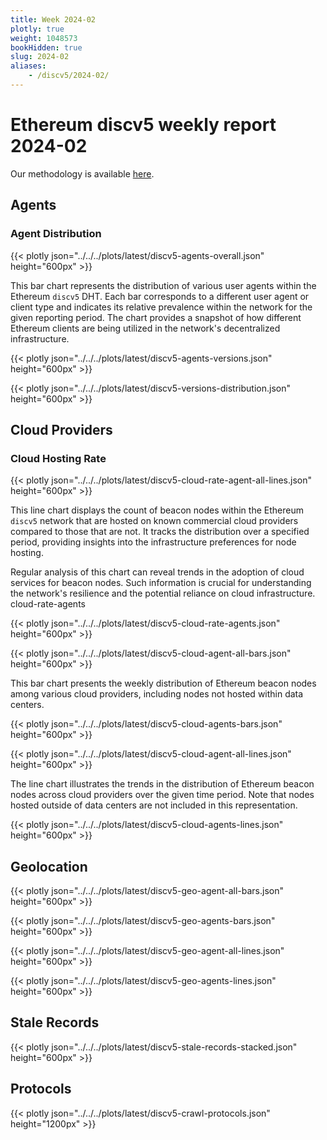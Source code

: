 ```yaml
---
title: Week 2024-02
plotly: true
weight: 1048573
bookHidden: true
slug: 2024-02
aliases:
    - /discv5/2024-02/
---
```


# Ethereum discv5 weekly report 2024-02

Our methodology is available [here](../methodology).

## Agents

### Agent Distribution

{{< plotly json="../../../plots/latest/discv5-agents-overall.json" height="600px" >}}

This bar chart represents the distribution of various user agents within the Ethereum `discv5` DHT. Each bar corresponds to a different user agent or client type and indicates its relative prevalence within the network for the given reporting period. The chart provides a snapshot of how different Ethereum clients are being utilized in the network's decentralized infrastructure.

{{< plotly json="../../../plots/latest/discv5-agents-versions.json" height="600px" >}}

{{< plotly json="../../../plots/latest/discv5-versions-distribution.json" height="600px" >}}

## Cloud Providers

### Cloud Hosting Rate

{{< plotly json="../../../plots/latest/discv5-cloud-rate-agent-all-lines.json" height="600px" >}}

This line chart displays the count of beacon nodes within the Ethereum `discv5` network that are hosted on known commercial cloud providers compared to those that are not. It tracks the distribution over a specified period, providing insights into the infrastructure preferences for node hosting.

Regular analysis of this chart can reveal trends in the adoption of cloud services for beacon nodes. Such information is crucial for understanding the network's resilience and the potential reliance on cloud infrastructure.
cloud-rate-agents

{{< plotly json="../../../plots/latest/discv5-cloud-rate-agents.json" height="600px" >}}

{{< plotly json="../../../plots/latest/discv5-cloud-agent-all-bars.json" height="600px" >}}

This bar chart presents the weekly distribution of Ethereum beacon nodes among various cloud providers, including nodes not hosted within data centers.

{{< plotly json="../../../plots/latest/discv5-cloud-agents-bars.json" height="600px" >}}

{{< plotly json="../../../plots/latest/discv5-cloud-agent-all-lines.json" height="600px" >}}

The line chart illustrates the trends in the distribution of Ethereum beacon nodes across cloud providers over the given time period. Note that nodes hosted outside of data centers are not included in this representation.

{{< plotly json="../../../plots/latest/discv5-cloud-agents-lines.json" height="600px" >}}

## Geolocation

{{< plotly json="../../../plots/latest/discv5-geo-agent-all-bars.json" height="600px" >}}

{{< plotly json="../../../plots/latest/discv5-geo-agents-bars.json" height="600px" >}}

{{< plotly json="../../../plots/latest/discv5-geo-agent-all-lines.json" height="600px" >}}

{{< plotly json="../../../plots/latest/discv5-geo-agents-lines.json" height="600px" >}}

## Stale Records

{{< plotly json="../../../plots/latest/discv5-stale-records-stacked.json" height="600px" >}}

## Protocols

{{< plotly json="../../../plots/latest/discv5-crawl-protocols.json" height="1200px" >}}